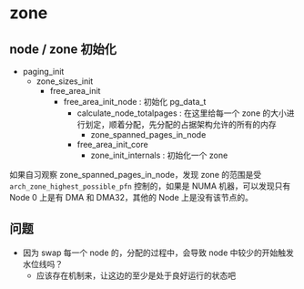 # zone

## node / zone 初始化
- paging_init
  - zone_sizes_init
    - free_area_init
      - free_area_init_node : 初始化 pg_data_t
        - calculate_node_totalpages : 在这里给每一个 zone 的大小进行划定，顺着分配，先分配的占据架构允许的所有的内存
          - zone_spanned_pages_in_node
        - free_area_init_core
          - zone_init_internals : 初始化一个 zone

如果自习观察 zone_spanned_pages_in_node，发现 zone 的范围是受 `arch_zone_highest_possible_pfn` 控制的，如果是 NUMA 机器，可以发现只有 Node 0 上是有 DMA 和 DMA32，其他的 Node 上是没有该节点的。

## 问题
- 因为 swap 每一个 node 的，分配的过程中，会导致 node 中较少的开始触发水位线吗？
  - 应该存在机制来，让这边的至少是处于良好运行的状态吧
